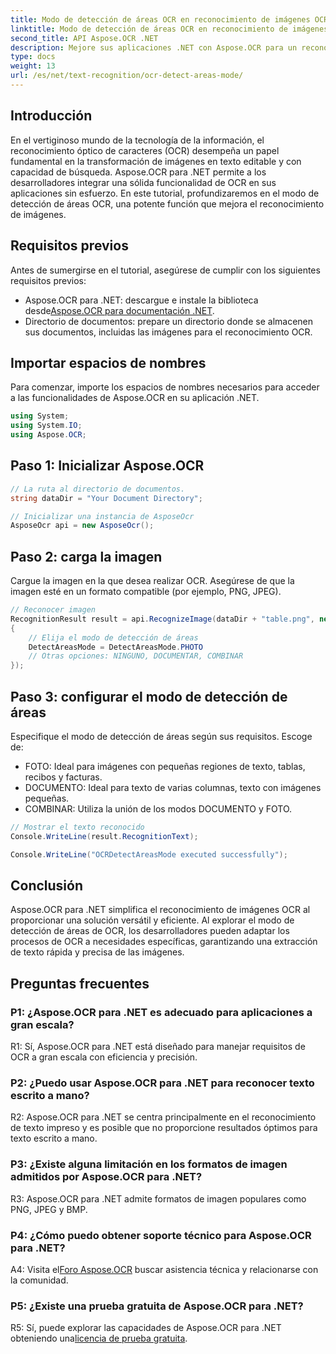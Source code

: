 ```yaml
---
title: Modo de detección de áreas OCR en reconocimiento de imágenes OCR
linktitle: Modo de detección de áreas OCR en reconocimiento de imágenes OCR
second_title: API Aspose.OCR .NET
description: Mejore sus aplicaciones .NET con Aspose.OCR para un reconocimiento eficiente del texto de las imágenes. Explore el modo de detección de áreas de OCR para obtener resultados precisos.
type: docs
weight: 13
url: /es/net/text-recognition/ocr-detect-areas-mode/
---
```

## Introducción

En el vertiginoso mundo de la tecnología de la información, el reconocimiento óptico de caracteres (OCR) desempeña un papel fundamental en la transformación de imágenes en texto editable y con capacidad de búsqueda. Aspose.OCR para .NET permite a los desarrolladores integrar una sólida funcionalidad de OCR en sus aplicaciones sin esfuerzo. En este tutorial, profundizaremos en el modo de detección de áreas OCR, una potente función que mejora el reconocimiento de imágenes.

## Requisitos previos

Antes de sumergirse en el tutorial, asegúrese de cumplir con los siguientes requisitos previos:

-  Aspose.OCR para .NET: descargue e instale la biblioteca desde[Aspose.OCR para documentación .NET](https://reference.aspose.com/ocr/net/).
- Directorio de documentos: prepare un directorio donde se almacenen sus documentos, incluidas las imágenes para el reconocimiento OCR.

## Importar espacios de nombres

Para comenzar, importe los espacios de nombres necesarios para acceder a las funcionalidades de Aspose.OCR en su aplicación .NET.

```csharp
using System;
using System.IO;
using Aspose.OCR;
```

## Paso 1: Inicializar Aspose.OCR

```csharp
// La ruta al directorio de documentos.
string dataDir = "Your Document Directory";

// Inicializar una instancia de AsposeOcr
AsposeOcr api = new AsposeOcr();
```

## Paso 2: carga la imagen

Cargue la imagen en la que desea realizar OCR. Asegúrese de que la imagen esté en un formato compatible (por ejemplo, PNG, JPEG).

```csharp
// Reconocer imagen
RecognitionResult result = api.RecognizeImage(dataDir + "table.png", new RecognitionSettings
{
    // Elija el modo de detección de áreas
    DetectAreasMode = DetectAreasMode.PHOTO
    // Otras opciones: NINGUNO, DOCUMENTAR, COMBINAR
});
```

## Paso 3: configurar el modo de detección de áreas

Especifique el modo de detección de áreas según sus requisitos. Escoge de:
- FOTO: Ideal para imágenes con pequeñas regiones de texto, tablas, recibos y facturas.
- DOCUMENTO: Ideal para texto de varias columnas, texto con imágenes pequeñas.
- COMBINAR: Utiliza la unión de los modos DOCUMENTO y FOTO.

```csharp
// Mostrar el texto reconocido
Console.WriteLine(result.RecognitionText);

Console.WriteLine("OCRDetectAreasMode executed successfully");
```

## Conclusión

Aspose.OCR para .NET simplifica el reconocimiento de imágenes OCR al proporcionar una solución versátil y eficiente. Al explorar el modo de detección de áreas de OCR, los desarrolladores pueden adaptar los procesos de OCR a necesidades específicas, garantizando una extracción de texto rápida y precisa de las imágenes.

## Preguntas frecuentes

### P1: ¿Aspose.OCR para .NET es adecuado para aplicaciones a gran escala?

R1: Sí, Aspose.OCR para .NET está diseñado para manejar requisitos de OCR a gran escala con eficiencia y precisión.

### P2: ¿Puedo usar Aspose.OCR para .NET para reconocer texto escrito a mano?

R2: Aspose.OCR para .NET se centra principalmente en el reconocimiento de texto impreso y es posible que no proporcione resultados óptimos para texto escrito a mano.

### P3: ¿Existe alguna limitación en los formatos de imagen admitidos por Aspose.OCR para .NET?

R3: Aspose.OCR para .NET admite formatos de imagen populares como PNG, JPEG y BMP.

### P4: ¿Cómo puedo obtener soporte técnico para Aspose.OCR para .NET?

 A4: Visita el[Foro Aspose.OCR](https://forum.aspose.com/c/ocr/16) buscar asistencia técnica y relacionarse con la comunidad.

### P5: ¿Existe una prueba gratuita de Aspose.OCR para .NET?

 R5: Sí, puede explorar las capacidades de Aspose.OCR para .NET obteniendo una[licencia de prueba gratuita](https://releases.aspose.com/).